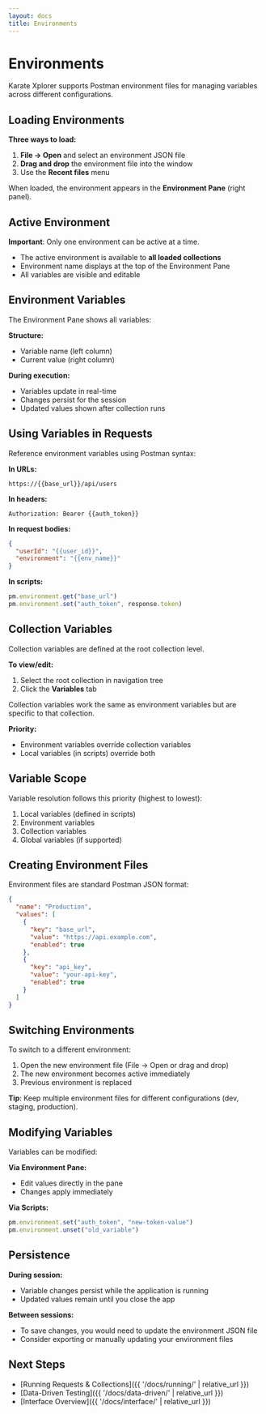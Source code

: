 ```yaml
---
layout: docs
title: Environments
---
```


# Environments

Karate Xplorer supports Postman environment files for managing variables across different configurations.

## Loading Environments

**Three ways to load:**

1. **File → Open** and select an environment JSON file
2. **Drag and drop** the environment file into the window
3. Use the **Recent files** menu

When loaded, the environment appears in the **Environment Pane** (right panel).

## Active Environment

**Important**: Only one environment can be active at a time.

- The active environment is available to **all loaded collections**
- Environment name displays at the top of the Environment Pane
- All variables are visible and editable

## Environment Variables

The Environment Pane shows all variables:

**Structure:**
- Variable name (left column)
- Current value (right column)

**During execution:**
- Variables update in real-time
- Changes persist for the session
- Updated values shown after collection runs

## Using Variables in Requests

Reference environment variables using Postman syntax:

**In URLs:**
```
https://{{base_url}}/api/users
```

**In headers:**
```
Authorization: Bearer {{auth_token}}
```

**In request bodies:**
```json
{
  "userId": "{{user_id}}",
  "environment": "{{env_name}}"
}
```

**In scripts:**
```javascript
pm.environment.get("base_url")
pm.environment.set("auth_token", response.token)
```

## Collection Variables

Collection variables are defined at the root collection level.

**To view/edit:**
1. Select the root collection in navigation tree
2. Click the **Variables** tab

Collection variables work the same as environment variables but are specific to that collection.

**Priority:**
- Environment variables override collection variables
- Local variables (in scripts) override both

## Variable Scope

Variable resolution follows this priority (highest to lowest):

1. Local variables (defined in scripts)
2. Environment variables
3. Collection variables
4. Global variables (if supported)

## Creating Environment Files

Environment files are standard Postman JSON format:

```json
{
  "name": "Production",
  "values": [
    {
      "key": "base_url",
      "value": "https://api.example.com",
      "enabled": true
    },
    {
      "key": "api_key",
      "value": "your-api-key",
      "enabled": true
    }
  ]
}
```

## Switching Environments

To switch to a different environment:

1. Open the new environment file (File → Open or drag and drop)
2. The new environment becomes active immediately
3. Previous environment is replaced

**Tip**: Keep multiple environment files for different configurations (dev, staging, production).

## Modifying Variables

Variables can be modified:

**Via Environment Pane:**
- Edit values directly in the pane
- Changes apply immediately

**Via Scripts:**
```javascript
pm.environment.set("auth_token", "new-token-value")
pm.environment.unset("old_variable")
```

## Persistence

**During session:**
- Variable changes persist while the application is running
- Updated values remain until you close the app

**Between sessions:**
- To save changes, you would need to update the environment JSON file
- Consider exporting or manually updating your environment files

## Next Steps

- [Running Requests & Collections]({{ '/docs/running/' | relative_url }})
- [Data-Driven Testing]({{ '/docs/data-driven/' | relative_url }})
- [Interface Overview]({{ '/docs/interface/' | relative_url }})
